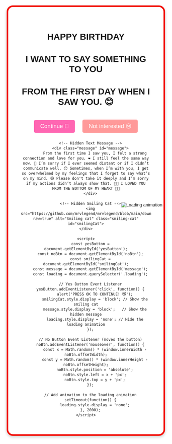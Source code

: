 
<html lang="en">
<head>
    <meta charset="UTF-8">
    <meta name="viewport" content="width=device-width, initial-scale=1.0">
    <title>HAPPY BIRTHDAY</title>
    <link href="https://fonts.googleapis.com/css2?family=Poppins:wght@400;500;600;700&display=swap" rel="stylesheet">
    <link href="https://fonts.googleapis.com/css2?family=Playfair+Display:wght@400;500;600;700&display=swap" rel="stylesheet">
    <style>
        body {
            height: 100vh;
            margin: 0;
            display: flex;
            justify-content: center;
            align-items: center;
            font-family: 'Poppins', sans-serif;
            background-color: #000; /* Black background */
        }
        .bg_heart {
  position: relative;
  top: 0;
  left: 0;
  width: 100%;
  height: 100%;
  overflow: hidden;
  background-image: url("https://i.pinimg.com/originals/51/d8/37/51d8374126446d495348b6032202126f.jpg");
  background-size: 100% 100%;
  z-index: -1;
}
        .proposal-container {
            text-align: center;
            background-image: url('https://github.com/mrvlegend/mrvlegend/blob/a152ec409cc1b1afd745c4923f52d33ec9e55487/IMG-20230703-WA0018.jpg?raw=true'); /* Add a background image */
            background-size: cover;
            padding: 40px;
            border-radius: 20px;
            box-shadow: 0px 4px 10px rgba(0, 0, 0, 0.2);
            /* Animated border */
            border: 5px solid rgb(255, 102, 178); /* Initial pink border */
            position: relative;
            overflow: hidden;
            animation: border-color-change 2s infinite; /* Animation duration: 2 seconds, infinite loop */
        }
 @keyframes border-color-change {
        0% {
            border-color: rgb(255, 102, 178); /* Pink */
        }
        50% {
            border-color: rgb(0, 255, 0); /* Green */
        }
        100% {
            border-color: rgb(255, 0, 0); /* Red */
        }
    }

    h1 {
        font-size: 48px;
        font-family: 'Playfair Display', serif; /* Use a serif font for headings */
        color: #fff; /* White text color */
        margin-bottom: 20px;
        opacity: 100%;

    }

    .buttons {
        margin-top: 30px;
    }

    button {
        font-size: 18px;
        padding: 10px 20px;
        margin: 10px;
        border: none;
        border-radius: 5px;
        cursor: pointer;
        transition: background-color 0.3s;
    }

    .yes-button {
        background-color: #ff66b2;
        color: #fff; /* White text color */
    }

    .yes-button:hover {
        background-color: #ff3399;
    }

    .no-button {
        background-color: #ff9999;
        color: #fff; /* White text color */
        position: relative;
    }

    .no-button:hover {
        background-color: #ff6666;
    }

    /* Hidden smiling cat that appears after "Yes" */
    .smiling-cat {
        display: none;
        width: 200px;
        height: auto;
        margin-top: 20px;
        animation: fadeIn 0.5s; /* Add animation to the smiling cat */
    }

    /* Hidden text message */
    .message {
        display: none;
        font-size: 24px;
        color: #fff; /* White text color */
        margin-top: 20px;
        animation: fadeIn 0.5s; /* Add animation to the message */
    }

    /* Loading animation */
    .loading {
        position: fixed;
        top: 0;
        left: 0;
        width: 100%;
        height: 100vh;
        background-color: #fff;
        display: flex;
        justify-content: center;
        align-items: center;
        animation: fadeOut 2s; /* Add animation to the loading animation */
    }
</style>
    </style>
</head>
<body>
    <div class="loading">
        <img src="loading.gif" alt="Loading animation">
    </div>
    <div class="heart-container">
        <div class="heart"></div>
    </div>
    <div class="proposal-container">
        <h1>HAPPY BIRTHDAY</h1>
        <h1>I WANT TO SAY SOMETHING TO YOU</h1>
        <h1>FROM THE FIRST DAY WHEN I SAW YOU. 😊</h1>
        <div class="buttons">
            <button class="yes-button" id="yesButton">Continue 💖</button>
            <button class="no-button" id="noBtn">Not interested 😢</button>
        </div>

        <!-- Hidden Text Message -->
        <div class="message" id="message">
            From the first time I saw you, I felt a strong connection and love for you. ❤️ I still feel the same way now. 💖 I’m sorry if I ever seemed distant or if I didn’t communicate well. 😔 Sometimes, when I’m with you, I get so overwhelmed by my feelings that I forget to say what’s on my mind. 😅 Please don't take it deeply and I’m sorry if my actions didn’t always show that. 🌹💕 I LOVED YOU FROM THE BOTTOM OF MY HEART 💖🐱
        </div>

        <!-- Hidden Smiling Cat -->
        <img src="https://github.com/mrvlegend/mrvlegend/blob/main/download.jpeg?raw=true" alt="Smiling cat" class="smiling-cat" id="smilingCat">
    </div>

    <script>
        const yesButton = document.getElementById('yesButton');
        const noBtn = document.getElementById('noBtn');
        const smilingCat = document.getElementById('smilingCat');
        const message = document.getElementById('message');
        const loading = document.querySelector('.loading');

        // Yes Button Event Listener
        yesButton.addEventListener('click', function() {
            alert('PRESS OK TO CONTINUE! 😻');
            smilingCat.style.display = 'block'; // Show the smiling cat
            message.style.display = 'block';   // Show the hidden message
            loading.style.display = 'none'; // Hide the loading animation
        });

        // No Button Event Listener (moves the button)
        noBtn.addEventListener('mouseover', function() {
            const x = Math.random() * (window.innerWidth - noBtn.offsetWidth);
            const y = Math.random() * (window.innerHeight - noBtn.offsetHeight);
            noBtn.style.position = 'absolute';
            noBtn.style.left = x + 'px';
            noBtn.style.top = y + 'px';
        });

        // Add animation to the loading animation
        setTimeout(function() {
            loading.style.display = 'none';
        }, 2000);
    </script>
</body>
</html>
